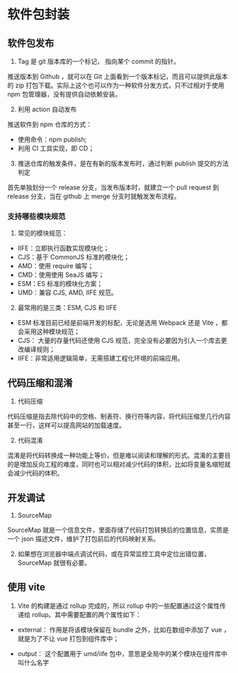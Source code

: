 # 软件包封装

## 软件包发布

1. Tag 是 git 版本库的一个标记， 指向某个 commit 的指针。

推送版本到 Github ，就可以在 Git 上面看到一个版本标记，而且可以提供此版本的 zip 打包下载。实际上这个也可以作为一种软件分发方式，只不过相对于使用 npm 包管理器，没有提供自动依赖安装。

2. 利用 action 自动发布

推送软件到 npm 仓库的方式：

- 使用命令：npm publish;
- 利用 CI 工具实现，即 CD；

3. 推送仓库的触发条件，是在有新的版本发布时，通过判断 publish 提交的方法判定

首先单独划分一个 release 分支，当发布版本时，就建立一个 pull request 到 release 分支，当在 github 上 merge 分支时就触发发布流程。

### 支持哪些模块规范

1. 常见的模块规范：

- IIFE：立即执行函数实现模块化；
- CJS：基于 CommonJS 标准的模块化；
- AMD：使用 require 编写；
- CMD：使用使用 SeaJS 编写；
- ESM：ES 标准的模块化方案；
- UMD：兼容 CJS, AMD, IIFE 规范。

2. 最常用的是三类：ESM, CJS 和 IIFE

- ESM 标准目前已经是前端开发的标配，无论是选用 Webpack 还是 Vite ，都会采用这种模块规范；
- CJS： 大量的存量代码还使用 CJS 规范，完全没有必要因为引入一个库去更改编译规则；
- IIFE：非常适用逻辑简单，无需搭建工程化环境的前端应用。

## 代码压缩和混淆

1. 代码压缩

代码压缩是指去除代码中的空格、制表符、换行符等内容，将代码压缩至几行内容甚至一行，这样可以提高网站的加载速度。

2. 代码混淆

混淆是将代码转换成一种功能上等价，但是难以阅读和理解的形式。混淆的主要目的是增加反向工程的难度，同时也可以相对减少代码的体积，比如将变量名缩短就会减少代码的体积。

## 开发调试

1. SourceMap

SourceMap 就是一个信息文件，里面存储了代码打包转换后的位置信息，实质是一个 json 描述文件，维护了打包前后的代码映射关系。

2. 如果想在浏览器中端点调试代码，或在异常监控工具中定位出错位置，SourceMap 就很有必要。

## 使用 vite

1.  Vite 的构建是通过 rollup 完成的，所以 rollup 中的一些配置通过这个属性传递给 rollup。其中需要配置的两个属性如下：

- external： 作用是将该模块保留在 bundle 之外，比如在数组中添加了 vue ，就是为了不让 vue 打包到组件库中；

- output： 这个配置用于 umd/iife 包中，意思是全局中的某个模块在组件库中叫什么名字
